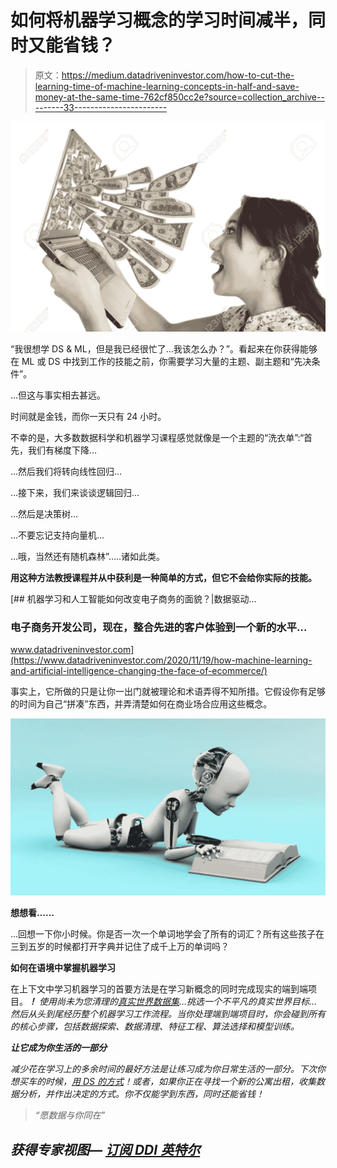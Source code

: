# 如何将机器学习概念的学习时间减半，同时又能省钱？

> 原文：<https://medium.datadriveninvestor.com/how-to-cut-the-learning-time-of-machine-learning-concepts-in-half-and-save-money-at-the-same-time-762cf850cc2e?source=collection_archive---------33----------------------->

![](img/d24f7afb6dcc7722fa8aba0107914b59.png)

“我很想学 DS & ML，但是我已经很忙了…我该怎么办？”。看起来在你获得能够在 ML 或 DS 中找到工作的技能之前，你需要学习大量的主题、副主题和“先决条件”。

…但这与事实相去甚远。

时间就是金钱，而你一天只有 24 小时。

不幸的是，大多数数据科学和机器学习课程感觉就像是一个主题的“洗衣单”:“首先，我们有梯度下降…

…然后我们将转向线性回归…

…接下来，我们来谈谈逻辑回归…

…然后是决策树…

…不要忘记支持向量机…

…哦，当然还有随机森林”…..诸如此类。

**用这种方法教授课程并从中获利是一种简单的方式，但它不会给你实际的技能。**

[](https://www.datadriveninvestor.com/2020/11/19/how-machine-learning-and-artificial-intelligence-changing-the-face-of-ecommerce/) [## 机器学习和人工智能如何改变电子商务的面貌？|数据驱动…

### 电子商务开发公司，现在，整合先进的客户体验到一个新的水平…

www.datadriveninvestor.com](https://www.datadriveninvestor.com/2020/11/19/how-machine-learning-and-artificial-intelligence-changing-the-face-of-ecommerce/) 

事实上，它所做的只是让你一出门就被理论和术语弄得不知所措。它假设你有足够的时间为自己“拼凑”东西，并弄清楚如何在商业场合应用这些概念。

![](img/89078d715d16beebb889a0d757c410f6.png)

**想想看……**

…回想一下你小时候。你是否一次一个单词地学会了所有的词汇？所有这些孩子在三到五岁的时候都打开字典并记住了成千上万的单词吗？

**如何在语境中掌握机器学习**

在上下文中学习机器学习的首要方法是在学习新概念的同时完成现实的端到端项目。[](https://blog.exploratory.io/exploratory-public-learn-data-science-by-doing-c64aaadffc7f)****！*** 使用尚未为您清理的[真实世界数据集](https://towardsdatascience.com/5-awesome-projects-to-hone-your-deep-learning-skills-a2d6252b9b9b)…挑选一个不平凡的真实世界目标…然后从头到尾经历整个机器学习工作流程。当你处理端到端项目时，你会碰到所有的核心步骤，包括数据探索、数据清理、特征工程、算法选择和模型训练。*

***让它成为你生活的一部分***

*减少花在学习上的多余时间的最好方法是让练习成为你日常生活的一部分。下次你想买车的时候，[用 DS 的方式](https://towardsdatascience.com/how-a-data-scientist-buys-a-car-822fffbe384d)！或者，如果你正在寻找一个新的公寓出租，收集数据分析，并作出决定的方式。你不仅能学到东西，同时还能省钱！*

> *“愿数据与你同在”*

## *获得专家视图— [订阅 DDI 英特尔](https://datadriveninvestor.com/ddi-intel)*
